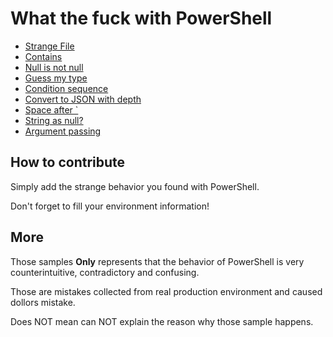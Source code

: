 # What the fuck with PowerShell

* [Strange File](File-Content.md)
* [Contains](Contains.md)
* [Null is not null](Null-Is-Not-Null.md)
* [Guess my type](Gusss-my-type.md)
* [Condition sequence](Condition-Sequence.md)
* [Convert to JSON with depth](Convert-To-Json-With-Depth.md)
* [Space after `](Space.md)
* [String as null?](StringAsNull.md)
* [Argument passing](Argument-Passing.md)

## How to contribute

Simply add the strange behavior you found with PowerShell.

Don't forget to fill your environment information!

## More

Those samples **Only** represents that the behavior of PowerShell is very counterintuitive, contradictory and confusing.

Those are mistakes collected from real production environment and caused dollors mistake.

Does NOT mean can NOT explain the reason why those sample happens.
